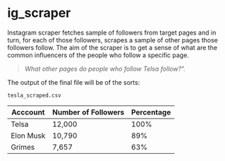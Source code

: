 # ig_scraper
Instagram scraper fetches sample of followers from target pages and in turn, for each of those followers, scrapes a sample of other pages those followers follow. The aim of the scraper is to get a sense of what are the common influencers of the people who follow a specific page. 

> _What other pages do people who follow Telsa follow?"._

The output of the final file will be of the sorts:

`tesla_scraped.csv`

| Acccount  | Number of Followers | Percentage |
| ------------- | ------------- | ------------- |
| Telsa  | 12,000  | 100%  | 
| Elon Musk  | 10,790  | 89%  | 
| Grimes  | 7,657  | 63%  | 
